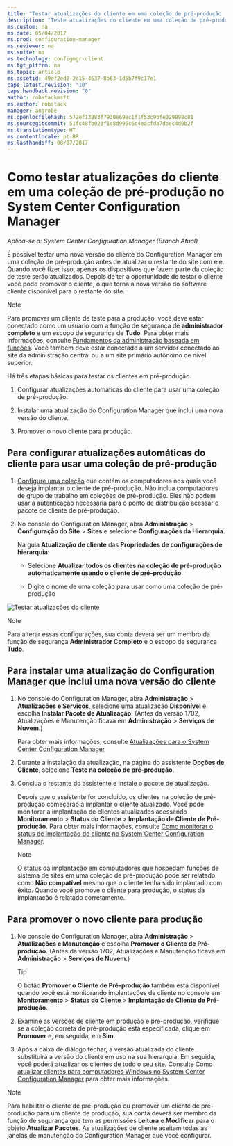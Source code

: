 ```yaml
---
title: "Testar atualizações do cliente em uma coleção de pré-produção | Microsoft Docs"
description: "Teste atualizações do cliente em uma coleção de pré-produção no System Center Configuration Manager."
ms.custom: na
ms.date: 05/04/2017
ms.prod: configuration-manager
ms.reviewer: na
ms.suite: na
ms.technology: configmgr-client
ms.tgt_pltfrm: na
ms.topic: article
ms.assetid: 49ef2ed2-2e15-4637-8b63-1d5b7f9c17e1
caps.latest.revision: "10"
caps.handback.revision: "0"
author: robstackmsft
ms.author: robstack
manager: angrobe
ms.openlocfilehash: 572ef13883f7930e69ec1f1f53c9bfe029898c81
ms.sourcegitcommit: 51fc48fb023f1e8d995c6c4eacfda7dbec4d0b2f
ms.translationtype: HT
ms.contentlocale: pt-BR
ms.lasthandoff: 08/07/2017
---
```

# <a name="how-to-test-client-upgrades-in-a-pre-production-collection-in-system-center-configuration-manager"></a>Como testar atualizações do cliente em uma coleção de pré-produção no System Center Configuration Manager

*Aplica-se a: System Center Configuration Manager (Branch Atual)*

É possível testar uma nova versão do cliente do Configuration Manager em uma coleção de pré-produção antes de atualizar o restante do site com ele.  Quando você fizer isso, apenas os dispositivos que fazem parte da coleção de teste serão atualizados. Depois de ter a oportunidade de testar o cliente você pode promover o cliente, o que torna a nova versão do software cliente disponível para o restante do site.

> [!NOTE]
> Para promover um cliente de teste para a produção, você deve estar conectado como um usuário com a função de segurança de **administrador completo** e um escopo de segurança de **Tudo**. Para obter mais informações, consulte [Fundamentos da administração baseada em funções](/sccm/core/understand/fundamentals-of-role-based-administration). Você também deve estar conectado a um servidor conectado ao site da administração central ou a um site primário autônomo de nível superior.

 Há três etapas básicas para testar os clientes em pré-produção.  

1.  Configurar atualizações automáticas do cliente para usar uma coleção de pré-produção.  

2.  Instalar uma atualização do Configuration Manager que inclui uma nova versão do cliente.  

3.  Promover o novo cliente para produção.  

##  <a name="to-configure-automatic-client-upgrades-to-use-a-pre-production-collection"></a>Para configurar atualizações automáticas do cliente para usar uma coleção de pré-produção  

1. [Configure uma coleção](..\collections\create-collections.md) que contém os computadores nos quais você deseja implantar o cliente de pré-produção. Não inclua computadores de grupo de trabalho em coleções de pré-produção. Eles não podem usar a autenticação necessária para o ponto de distribuição acessar o pacote de cliente de pré-produção.   

1.  No console do Configuration Manager, abra **Administração** > **Configuração do Site** > **Sites** e selecione **Configurações da Hierarquia**.  

     Na guia **Atualização de cliente** das **Propriedades de configurações de hierarquia**:  

    -   Selecione **Atualizar todos os clientes na coleção de pré-produção automaticamente usando o cliente de pré-produção**  

    -   Digite o nome de uma coleção para usar como uma coleção de pré-produção  

![Testar atualizações do cliente](media/test-client-upgrades.png)

>[!NOTE]
>Para alterar essas configurações, sua conta deverá ser um membro da função de segurança **Administrador Completo** e o escopo de segurança **Tudo**.


##  <a name="to-install-a-configuration-manager-update-that-includes-a-new-version-of-the-client"></a>Para instalar uma atualização do Configuration Manager que inclui uma nova versão do cliente  

1.  No console do Configuration Manager, abra **Administração** > **Atualizações e Serviços**, selecione uma atualização **Disponível** e escolha **Instalar Pacote de Atualização**. (Antes da versão 1702, Atualizações e Manutenção ficava em **Administração** > **Serviços de Nuvem**.)

     Para obter mais informações, consulte [Atualizações para o System Center Configuration Manager](../../../../core/servers/manage/updates.md)  

2.  Durante a instalação da atualização, na página do assistente **Opções de Cliente**, selecione **Teste na coleção de pré-produção**.  

3.  Conclua o restante do assistente e instale o pacote de atualização.  

     Depois que o assistente for concluído, os clientes na coleção de pré-produção começarão a implantar o cliente atualizado. Você pode monitorar a implantação de clientes atualizados acessando **Monitoramento** > **Status do Cliente** > **Implantação de Cliente de Pré-produção**. Para obter mais informações, consulte [Como monitorar o status de implantação do cliente no System Center Configuration Manager](../../../../core/clients/deploy/monitor-client-deployment-status.md).

    > [!NOTE]
    > O status da implantação em computadores que hospedam funções de sistema de sites em uma coleção de pré-produção pode ser relatado como **Não compatível** mesmo que o cliente tenha sido implantado com êxito. Quando você promove o cliente para produção, o status da implantação é relatado corretamente.

##  <a name="to-promote-the-new-client-to-production"></a>Para promover o novo cliente para produção  

1.  No console do Configuration Manager, abra **Administração** > **Atualizações e Manutenção** e escolha **Promover o Cliente de Pré-produção**. (Antes da versão 1702, Atualizações e Manutenção ficava em **Administração** > **Serviços de Nuvem**.)

    > [!TIP]
    > O botão **Promover o Cliente de Pré-produção** também está disponível quando você está monitorando implantações de cliente no console em **Monitoramento** > **Status do Cliente** > **Implantação de Cliente de Pré-produção**.

2.  Examine as versões de cliente em produção e pré-produção, verifique se a coleção correta de pré-produção está especificada, clique em **Promover** e, em seguida, em **Sim**.  

3.  Após a caixa de diálogo fechar, a versão atualizada do cliente substituirá a versão do cliente em uso na sua hierarquia. Em seguida, você poderá atualizar os clientes de todo o seu site. Consulte [Como atualizar clientes para computadores Windows no System Center Configuration Manager](../../../../core/clients/manage/upgrade/upgrade-clients-for-windows-computers.md) para obter mais informações.  

>[!NOTE]
>Para habilitar o cliente de pré-produção ou promover um cliente de pré-produção para um cliente de produção, sua conta deverá ser membro da função de segurança que tem as permissões **Leitura** e **Modificar** para o objeto **Atualizar Pacotes**.
>As atualizações de cliente aceitam todas as janelas de manutenção do Configuration Manager que você configurar.
